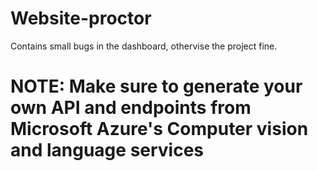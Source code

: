 # Website-proctor
Contains small bugs in the dashboard, othervise the project fine.
# NOTE: Make sure to generate your own API and endpoints from Microsoft Azure's Computer vision and language services
